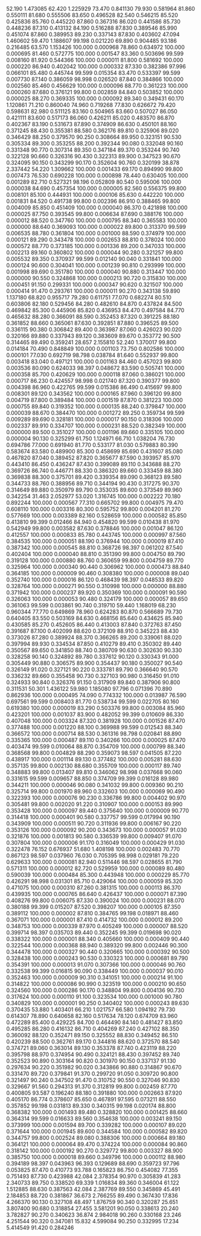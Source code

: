 52.190 1.473085
62.420 1.225929
73.470 0.841130
79.930 0.581964
81.860 0.550111
81.680 0.555506
83.650 0.496528
82.540 0.546215
85.520 0.425836
85.760 0.445220
87.860 0.367316
86.020 0.441586
85.730 0.448236
87.310 0.413132
84.190 0.516288
87.830 0.389546
85.990 0.451074
87.860 0.389953
89.230 0.337143
87.830 0.403602
47.094 1.460602
59.470 1.188607
99.198 0.021220
69.890 0.904485
93.186 0.216485
63.570 1.153426
100.000 0.000968
78.860 0.634972
100.000 0.000695
81.460 0.572775
100.000 0.001547
83.360 0.503696
99.599 0.008160
81.920 0.544366
100.000 0.000011
81.800 0.581692
100.000 0.000220
86.940 0.402042
100.000 0.000332
87.330 0.382386
97.996 0.066101
85.480 0.445744
99.599 0.015354
83.470 0.533397
99.599 0.007730
87.140 0.386059
98.998 0.026520
87.840 0.384866
100.000 0.002560
85.460 0.456629
100.000 0.000096
88.770 0.361223
100.000 0.000260
87.680 0.376121
99.800 0.002859
84.840 0.503852
100.000 0.000025
88.270 0.369335
100.000 0.000092
89.340 0.349431
60.170 1.120861
71.210 0.860040
74.960 0.719268
77.830 0.626672
79.420 0.598631
82.980 0.511125
83.160 0.504965
83.660 0.507027
86.050 0.421111
83.600 0.517173
86.060 0.426211
85.020 0.483570
86.870 0.402367
83.190 0.531673
87.890 0.374909
86.630 0.450101
88.160 0.371245
88.430 0.355381
88.580 0.362176
89.810 0.325906
89.020 0.346429
88.250 0.379570
90.250 0.308664
89.950 0.323151
90.530 0.305334
89.300 0.353255
88.200 0.392344
90.080 0.332048
90.160 0.331348
90.770 0.307314
89.350 0.347184
89.370 0.353244
90.740 0.322128
90.660 0.326316
90.430 0.322313
89.900 0.347523
90.670 0.324095
90.150 0.343299
90.170 0.352604
90.760 0.320199
38.878 2.337442
54.220 1.309662
100.000 0.001433
69.170 0.894990
99.800 0.007473
76.530 0.690228
100.000 0.000898
78.440 0.630405
100.000 0.001289
82.710 0.527321
98.196 0.052809
80.540 0.595006
100.000 0.000038
84.690 0.457354
100.000 0.000005
82.560 0.556375
99.800 0.008101
85.100 0.444931
100.000 0.000106
85.630 0.442220
100.000 0.001831
84.520 0.491738
99.800 0.002396
86.910 0.388465
99.800 0.004009
85.850 0.451409
100.000 0.000040
86.370 0.421898
100.000 0.000025
87.750 0.393545
99.800 0.006634
87.690 0.388176
100.000 0.000012
88.520 0.347760
100.000 0.000795
88.340 0.365583
100.000 0.000000
88.640 0.369093
100.000 0.000022
89.800 0.313370
99.599 0.006535
88.780 0.361804
100.000 0.001000
88.590 0.374979
100.000 0.000121
89.290 0.343478
100.000 0.002653
88.810 0.378024
100.000 0.000572
88.770 0.373185
100.000 0.001336
89.200 0.347033
100.000 0.002213
89.160 0.360802
100.000 0.000044
90.280 0.321257
99.800 0.005532
89.350 0.370937
99.599 0.012140
90.040 0.331841
100.000 0.000124
90.600 0.304041
100.000 0.001239
90.810 0.293999
100.000 0.001998
89.690 0.351780
100.000 0.000040
90.880 0.313447
100.000 0.000000
90.550 0.324868
100.000 0.000213
90.720 0.315830
100.000 0.000451
91.150 0.299331
100.000 0.000347
90.620 0.321507
100.000 0.000414
91.470 0.293761
100.000 0.000011
90.270 0.343138
59.890 1.137180
68.820 0.955717
79.280 0.611751
77.070 0.682274
80.510 0.603806
82.180 0.529456
84.280 0.482610
84.870 0.437824
84.500 0.469842
85.300 0.445906
85.820 0.436953
84.470 0.497584
84.770 0.465632
88.280 0.366091
88.590 0.352453
87.320 0.391225
88.180 0.361852
88.660 0.365061
87.630 0.392851
87.880 0.396525
89.500 0.336115
90.380 0.306842
89.400 0.363987
87.060 0.426023
90.020 0.320166
89.880 0.337943
89.120 0.383609
89.670 0.353772
90.500 0.314465
89.490 0.359241
28.657 2.155810
52.240 1.370017
99.800 0.014184
70.490 0.848849
100.000 0.001103
73.750 0.802586
100.000 0.000101
77.030 0.692719
98.798 0.038784
81.640 0.552937
99.800 0.003418
83.040 0.497121
100.000 0.001163
84.460 0.457023
99.800 0.003536
80.090 0.624033
98.397 0.048672
83.590 0.505741
100.000 0.000358
85.700 0.420629
100.000 0.000118
87.060 0.386021
100.000 0.000717
86.230 0.424557
98.998 0.021740
87.320 0.390377
99.800 0.004398
86.960 0.422765
99.599 0.015386
86.490 0.415697
99.800 0.008301
89.120 0.343562
100.000 0.000165
87.960 0.396120
99.800 0.004719
87.800 0.389484
100.000 0.001519
87.870 0.381223
100.000 0.000755
89.840 0.319352
100.000 0.000135
88.240 0.379847
100.000 0.000039
88.670 0.384470
100.000 0.001272
89.250 0.359734
99.599 0.009289
89.690 0.328181
100.000 0.000017
90.150 0.318306
100.000 0.002337
89.910 0.334707
100.000 0.000231
88.520 0.382349
100.000 0.000000
89.500 0.351027
100.000 0.001196
89.660 0.335105
100.000 0.000004
90.130 0.325299
61.750 1.124971
66.710 1.038204
76.730 0.694786
77.000 0.691940
81.770 0.533177
81.030 0.579883
80.390 0.583674
83.580 0.489900
85.300 0.458699
85.690 0.431607
85.080 0.467820
87.040 0.389452
87.820 0.365677
87.590 0.393957
85.970 0.443410
86.450 0.436247
87.430 0.399089
89.110 0.343688
88.270 0.369726
86.740 0.446771
88.330 0.386320
89.660 0.333459
88.380 0.369838
88.300 0.375701
89.420 0.339354
89.090 0.368123
89.580 0.344733
88.760 0.388956
89.710 0.344194
90.430 0.317275
90.370 0.314649
89.880 0.350979
89.790 0.353035
89.600 0.373549
89.960 0.342254
31.463 2.052977
53.020 1.316745
100.000 0.002222
70.180 0.892244
100.000 0.000567
77.310 0.665702
99.800 0.004975
79.470 0.608110
100.000 0.003316
80.300 0.595752
99.800 0.004201
81.270 0.577669
100.000 0.003389
82.160 0.528659
100.000 0.000582
85.850 0.413810
99.399 0.012466
84.940 0.454820
99.599 0.010438
81.970 0.542949
99.800 0.003582
87.630 0.378846
100.000 0.001047
86.120 0.412557
100.000 0.000833
85.780 0.443745
100.000 0.000997
87.560 0.384535
100.000 0.000051
88.190 0.376944
100.000 0.000019
87.410 0.387342
100.000 0.000545
88.810 0.368726
98.397 0.061202
87.540 0.402404
100.000 0.000040
88.810 0.351390
99.800 0.004750
89.790 0.319128
100.000 0.000880
88.760 0.360659
99.800 0.004759
89.770 0.325964
100.000 0.000340
90.440 0.306962
100.000 0.000473
88.840 0.364185
100.000 0.000009
90.460 0.308380
100.000 0.000008
89.040 0.352740
100.000 0.000016
86.120 0.468439
98.397 0.048533
89.820 0.328764
100.000 0.000271
90.550 0.310998
100.000 0.000000
88.880 0.371942
100.000 0.000237
89.920 0.350369
100.000 0.000091
90.590 0.326063
100.000 0.000053
90.480 0.324179
100.000 0.000057
89.650 0.361063
99.599 0.003861
90.740 0.319710
59.440 1.168019
68.230 0.960344
77.770 0.649869
78.960 0.624283
80.870 0.566689
79.730 0.640405
83.550 0.503169
84.630 0.468156
85.640 0.434625
85.940 0.430585
85.270 0.452605
86.440 0.413003
87.840 0.372763
87.450 0.391687
87.100 0.402099
88.620 0.372109
88.910 0.345223
88.430 0.373026
87.280 0.389924
88.370 0.366265
89.200 0.339061
88.020 0.397994
89.930 0.334534
87.850 0.410279
89.410 0.350302
89.440 0.350567
89.650 0.341850
88.740 0.380709
90.630 0.302630
90.330 0.328258
90.140 0.324892
89.780 0.337612
90.120 0.330343
91.000 0.305449
90.880 0.306575
89.900 0.354437
90.180 0.350027
90.540 0.326149
91.020 0.327121
90.220 0.333781
89.790 0.366640
90.570 0.336232
89.660 0.355458
90.730 0.327103
90.980 0.316450
91.010 0.324933
90.840 0.326376
91.150 0.317909
89.840 0.387906
90.800 0.311531
50.301 1.436122
59.980 1.185080
97.796 0.071396
70.890 0.862936
100.000 0.000495
74.090 0.774332
100.000 0.013987
76.590 0.697561
99.599 0.008403
81.770 0.538734
99.599 0.022705
80.160 0.619380
100.000 0.000019
83.290 0.503376
99.800 0.003084
85.960 0.423201
100.000 0.001037
83.900 0.482052
99.399 0.010609
86.330 0.407048
100.000 0.003324
87.320 0.381928
100.000 0.001526
87.470 0.377488
100.000 0.001220
88.100 0.369988
99.599 0.012543
88.340 0.366572
100.000 0.000714
88.530 0.361316
98.798 0.020841
88.890 0.335365
100.000 0.000487
89.110 0.340266
100.000 0.000025
87.470 0.403474
99.599 0.010064
88.870 0.354709
100.000 0.000799
88.340 0.368568
99.800 0.004829
88.290 0.359073
98.597 0.041505
87.220 0.438917
100.000 0.001114
89.130 0.377482
100.000 0.005281
88.630 0.357135
99.800 0.002130
88.680 0.355709
100.000 0.000117
89.740 0.348883
99.800 0.013407
89.810 0.346062
98.998 0.037668
90.060 0.331615
99.599 0.009657
88.850 0.374709
99.399 0.016128
89.980 0.344211
100.000 0.000046
90.080 0.341032
99.800 0.009360
90.210 0.325714
99.800 0.001970
89.960 0.332603
100.000 0.000069
90.490 0.322393
100.000 0.000076
90.230 0.336786
99.800 0.004402
90.970 0.305481
99.800 0.002020
91.220 0.310907
100.000 0.000153
89.990 0.353428
100.000 0.000097
89.440 0.375640
100.000 0.000009
90.770 0.314418
100.000 0.000401
90.580 0.337757
99.599 0.017994
90.190 0.343909
100.000 0.000511
90.720 0.311936
99.800 0.006167
90.220 0.353126
100.000 0.000092
90.200 0.343673
100.000 0.000057
91.030 0.321876
100.000 0.001813
90.580 0.336539
99.800 0.009407
91.070 0.307804
100.000 0.000006
91.170 0.316049
100.000 0.000429
91.030 0.322478
76.152 0.676937
51.680 1.408198
100.000 0.002483
70.770 0.867123
98.597 0.037960
76.030 0.705395
98.998 0.029181
79.220 0.629633
100.000 0.000081
82.940 0.511446
98.597 0.028655
81.790 0.571311
100.000 0.000012
82.720 0.529959
100.000 0.000089
80.480 0.590039
100.000 0.000484
85.300 0.443948
100.000 0.000229
85.770 0.426291
98.998 0.031301
85.710 0.429064
100.000 0.000059
85.320 0.471075
100.000 0.000310
87.260 0.381315
100.000 0.000113
86.370 0.439935
100.000 0.000765
86.640 0.426437
100.000 0.000071
87.390 0.408276
99.800 0.006075
87.330 0.390024
100.000 0.000231
88.070 0.380188
99.399 0.015207
87.520 0.398207
100.000 0.000105
87.350 0.389112
100.000 0.000002
87.810 0.384765
99.198 0.018971
88.460 0.367071
100.000 0.000001
87.410 0.414732
100.000 0.000012
89.200 0.348753
100.000 0.000339
87.970 0.405249
100.000 0.000007
88.520 0.399714
98.397 0.035703
89.440 0.352245
99.399 0.019698
90.020 0.338322
100.000 0.000001
88.340 0.405660
100.000 0.000409
90.440 0.322544
100.000 0.000368
88.940 0.389320
99.800 0.002446
90.300 0.344478
100.000 0.000327
90.440 0.320665
100.000 0.000392
90.500 0.328438
100.000 0.000243
90.530 0.330323
100.000 0.000681
89.790 0.354391
100.000 0.000013
91.070 0.307366
100.000 0.000046
90.760 0.332538
99.399 0.016815
90.090 0.338449
100.000 0.000037
90.010 0.352463
100.000 0.000009
90.310 0.341051
100.000 0.000214
91.100 0.314822
100.000 0.000086
90.990 0.323519
100.000 0.000210
90.650 0.324560
100.000 0.000286
90.170 0.348804
99.800 0.004136
90.730 0.317624
100.000 0.000110
91.100 0.323534
100.000 0.001000
90.780 0.340829
100.000 0.000001
90.250 0.340402
100.000 0.000243
89.630 0.370435
53.880 1.403401
66.210 1.021757
66.580 1.094192
79.730 0.614307
78.890 0.640658
82.160 0.517634
78.120 0.674709
83.960 0.472289
85.400 0.429225
84.700 0.464490
84.140 0.481427
83.850 0.495285
86.280 0.416132
86.710 0.404269
87.240 0.427102
88.350 0.360092
88.120 0.352471
89.150 0.325552
88.830 0.349452
86.510 0.420239
88.500 0.362761
89.170 0.344816
88.620 0.372570
88.540 0.374721
89.060 0.363014
89.130 0.353378
87.740 0.423119
88.220 0.395798
88.970 0.374954
90.490 0.324121
88.430 0.397452
89.740 0.352523
90.890 0.303164
90.820 0.301970
90.150 0.337137
91.130 0.297634
90.220 0.351982
90.020 0.343866
90.880 0.314867
90.670 0.331470
89.720 0.379841
91.370 0.299720
91.050 0.309720
90.800 0.321497
90.240 0.347502
91.470 0.310752
90.550 0.327046
90.830 0.329667
91.560 0.294313
91.370 0.312819
99.800 0.002459
87.770 0.400805
93.587 0.196240
88.180 0.391880
100.000 0.002663
87.920 0.405170
86.774 0.378607
85.650 0.467891
97.595 0.073211
88.550 0.357852
99.198 0.031813
89.330 0.340315
99.198 0.020174
88.800 0.368382
100.000 0.001493
89.480 0.328820
100.000 0.001425
88.660 0.364314
99.599 0.016633
89.560 0.354638
100.000 0.003241
89.150 0.373999
100.000 0.001594
89.700 0.339282
100.000 0.000107
89.020 0.371644
100.000 0.001945
89.600 0.344584
100.000 0.000582
89.820 0.344757
99.800 0.002524
89.080 0.388306
100.000 0.000664
89.180 0.364121
100.000 0.000064
89.470 0.374224
100.000 0.000084
90.860 0.318142
100.000 0.000192
90.270 0.329772
99.800 0.003327
88.900 0.385750
100.000 0.000018
89.660 0.349796
100.000 0.000112
88.980 0.394189
98.397 0.043963
96.393 0.129689
88.690 0.359723
97.796 0.053825
87.470 0.410773
93.788 0.165823
86.750 0.454082
77.355 0.751493
87.730 0.423988
42.084 2.378354
90.970 0.305839
41.283 2.340733
89.750 0.338520
69.339 1.016834
89.360 0.346004
61.122 1.512885
88.630 0.387563
42.084 2.387769
89.550 0.345869
45.491 2.184853
88.720 0.381867
36.673 2.766255
89.490 0.367430
17.836 4.266370
90.130 0.327108
48.497 1.876759
90.340 0.320287
25.651 3.807400
90.680 0.318854
27.455 3.581201
90.050 0.338613
20.240 3.782827
90.270 0.340623
36.874 2.984018
90.260 0.330168
23.246 4.251544
90.320 0.347081
15.832 4.599084
90.250 0.332995
17.234 5.414549
91.420 0.284246
